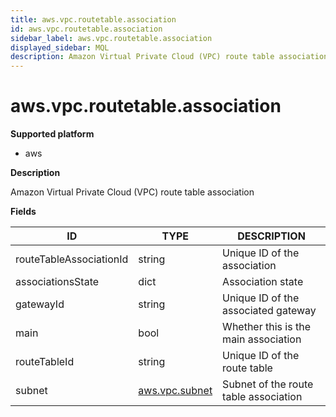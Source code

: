 ```yaml
---
title: aws.vpc.routetable.association
id: aws.vpc.routetable.association
sidebar_label: aws.vpc.routetable.association
displayed_sidebar: MQL
description: Amazon Virtual Private Cloud (VPC) route table association
---
```


# aws.vpc.routetable.association

**Supported platform**

- aws

**Description**

Amazon Virtual Private Cloud (VPC) route table association

**Fields**

| ID                      | TYPE                                | DESCRIPTION                           |
| ----------------------- | ----------------------------------- | ------------------------------------- |
| routeTableAssociationId | string                              | Unique ID of the association          |
| associationsState       | dict                                | Association state                     |
| gatewayId               | string                              | Unique ID of the associated gateway   |
| main                    | bool                                | Whether this is the main association  |
| routeTableId            | string                              | Unique ID of the route table          |
| subnet                  | [aws.vpc.subnet](aws.vpc.subnet.md) | Subnet of the route table association |
